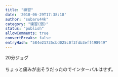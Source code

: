 ```yaml
---
title: "練習"
date: '2010-06-29T17:38:18'
author: "subaru44k"
category: "練習(弱)"
status: "publish"
allowComments: true
convertBreaks: false
entryHash: "584e21735cbd025c0f3fdb3eff498949"
---
```

20分ジョグ<br>
<br>
ちょっと痛みが出そうだったのでインターバルはせず。
